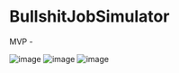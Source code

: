 # BullshitJobSimulator

MVP -

![image](https://github.com/user-attachments/assets/4ddd665b-342e-4cd7-bcc8-da296e7129b3)
![image](https://github.com/user-attachments/assets/13c349b9-83b6-4d02-b7d8-a51d4cab0439)
![image](https://github.com/user-attachments/assets/9f6260ad-c2b8-45b2-bbfe-ac629f02e6a9)
